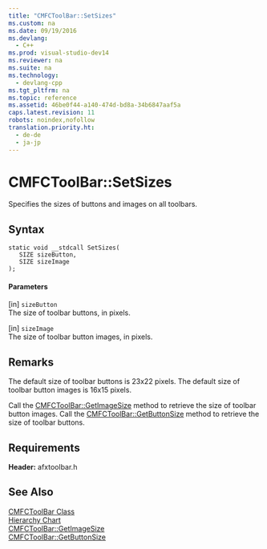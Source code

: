 ```yaml
---
title: "CMFCToolBar::SetSizes"
ms.custom: na
ms.date: 09/19/2016
ms.devlang: 
  - C++
ms.prod: visual-studio-dev14
ms.reviewer: na
ms.suite: na
ms.technology: 
  - devlang-cpp
ms.tgt_pltfrm: na
ms.topic: reference
ms.assetid: 46be0f44-a140-474d-bd8a-34b6847aaf5a
caps.latest.revision: 11
robots: noindex,nofollow
translation.priority.ht: 
  - de-de
  - ja-jp
---
```

# CMFCToolBar::SetSizes
Specifies the sizes of buttons and images on all toolbars.  
  
## Syntax  
  
```  
static void __stdcall SetSizes(  
   SIZE sizeButton,  
   SIZE sizeImage   
);  
```  
  
#### Parameters  
 [in] `sizeButton`  
 The size of toolbar buttons, in pixels.  
  
 [in] `sizeImage`  
 The size of toolbar button images, in pixels.  
  
## Remarks  
 The default size of toolbar buttons is 23x22 pixels. The default size of toolbar button images is 16x15 pixels.  
  
 Call the [CMFCToolBar::GetImageSize](../vs140/CMFCToolBar--GetImageSize.md) method to retrieve the size of toolbar button images. Call the [CMFCToolBar::GetButtonSize](../vs140/CMFCToolBar--GetButtonSize.md) method to retrieve the size of toolbar buttons.  
  
## Requirements  
 **Header:** afxtoolbar.h  
  
## See Also  
 [CMFCToolBar Class](../Topic/CMFCToolBar%20Class.md)   
 [Hierarchy Chart](../vs140/Hierarchy-Chart.md)   
 [CMFCToolBar::GetImageSize](../vs140/CMFCToolBar--GetImageSize.md)   
 [CMFCToolBar::GetButtonSize](../vs140/CMFCToolBar--GetButtonSize.md)